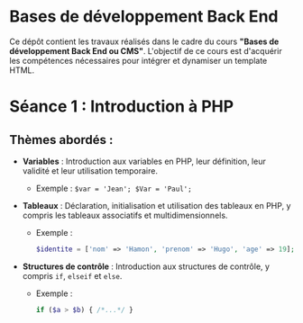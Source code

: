 # Bases de développement Back End
Ce dépôt contient les travaux réalisés dans le cadre du cours **"Bases de développement Back End ou CMS"**. 
L'objectif de ce cours est d'acquérir les compétences nécessaires pour intégrer et dynamiser un template HTML.

# Séance 1 : Introduction à PHP

## Thèmes abordés :
- **Variables** : Introduction aux variables en PHP, leur définition, leur validité et leur utilisation temporaire.
  - Exemple : `$var = 'Jean'; $Var = 'Paul';`
  
- **Tableaux** : Déclaration, initialisation et utilisation des tableaux en PHP, y compris les tableaux associatifs et multidimensionnels.
  - Exemple : 
    ```php
    $identite = ['nom' => 'Hamon', 'prenom' => 'Hugo', 'age' => 19];
    ```

- **Structures de contrôle** : Introduction aux structures de contrôle, y compris `if`, `elseif` et `else`.
  - Exemple : 
    ```php
    if ($a > $b) { /*...*/ }
    ```

